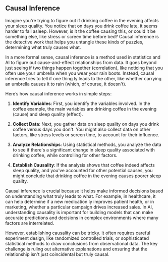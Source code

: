 ## Causal Inference

Imagine you're trying to figure out if drinking coffee in the evening affects your sleep quality. You notice that on days you drink coffee late, it seems harder to fall asleep. However, is it the coffee causing this, or could it be something else, like stress or screen time before bed? Causal inference is the detective work that helps you untangle these kinds of puzzles, determining what truly causes what.

In a more formal sense, causal inference is a method used in statistics and AI to figure out cause-and-effect relationships from data. It goes beyond just seeing if two things happen together (correlation), like noticing that you often use your umbrella when you wear your rain boots. Instead, causal inference tries to tell if one thing ly leads to the other, like whether carrying an umbrella causes it to rain (which, of course, it doesn't).

Here’s how causal inference works in simple steps:

1. **Identify Variables**: First, you identify the variables involved. In the coffee example, the main variables are drinking coffee in the evening (cause) and sleep quality (effect).

2. **Collect Data**: Next, you gather data on sleep quality on days you drink coffee versus days you don't. You might also collect data on other factors, like stress levels or screen time, to account for their influence.

3. **Analyze Relationships**: Using statistical methods, you analyze the data to see if there's a significant change in sleep quality associated with drinking coffee, while controlling for other factors.

4. **Establish Causality**: If the analysis shows that coffee indeed affects sleep quality, and you've accounted for other potential causes, you might conclude that drinking coffee in the evening causes poorer sleep quality.

Causal inference is crucial because it helps make informed decisions based on understanding what truly leads to what. For example, in healthcare, it can help determine if a new medication ly improves patient health, or in marketing, whether a particular campaign drives increased sales. In AI, understanding causality is important for building models that can make accurate predictions and decisions in complex environments where many factors are interrelated.

However, establishing causality can be tricky. It often requires careful experiment design, like randomized controlled trials, or sophisticated statistical methods to draw conclusions from observational data. The key challenge is ruling out alternative explanations and ensuring that the relationship isn't just coincidental but truly causal.